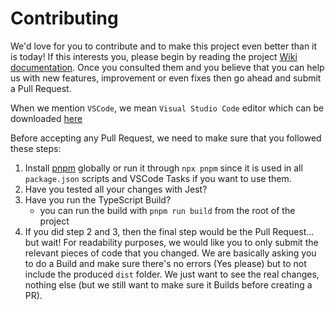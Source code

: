 # Contributing

We'd love for you to contribute and to make this project even better than it is today! If this interests you, please begin by reading the project [Wiki documentation](https://github.com/ghiscoding/slickgrid-universal/wiki). Once you consulted them and you believe that you can help us with new features, improvement or even fixes then go ahead and submit a Pull Request.

When we mention `VSCode`, we mean `Visual Studio Code` editor which can be downloaded [here](https://code.visualstudio.com)

Before accepting any Pull Request, we need to make sure that you followed these steps:
1. Install [pnpm](https://pnpm.io/installation) globally or run it through `npx pnpm` since it is used in all `package.json` scripts and VSCode Tasks if you want to use them.
2. Have you tested all your changes with Jest?
3. Have you run the TypeScript Build?
   - you can run the build with `pnpm run build` from the root of the project
4. If you did step 2 and 3, then the final step would be the Pull Request... but wait! For readability purposes, we would like you to only submit the relevant pieces of code that you changed. We are basically asking you to do a Build and make sure there's no errors (Yes please) but to not include the produced `dist` folder. We just want to see the real changes, nothing else (but we still want to make sure it Builds before creating a PR).